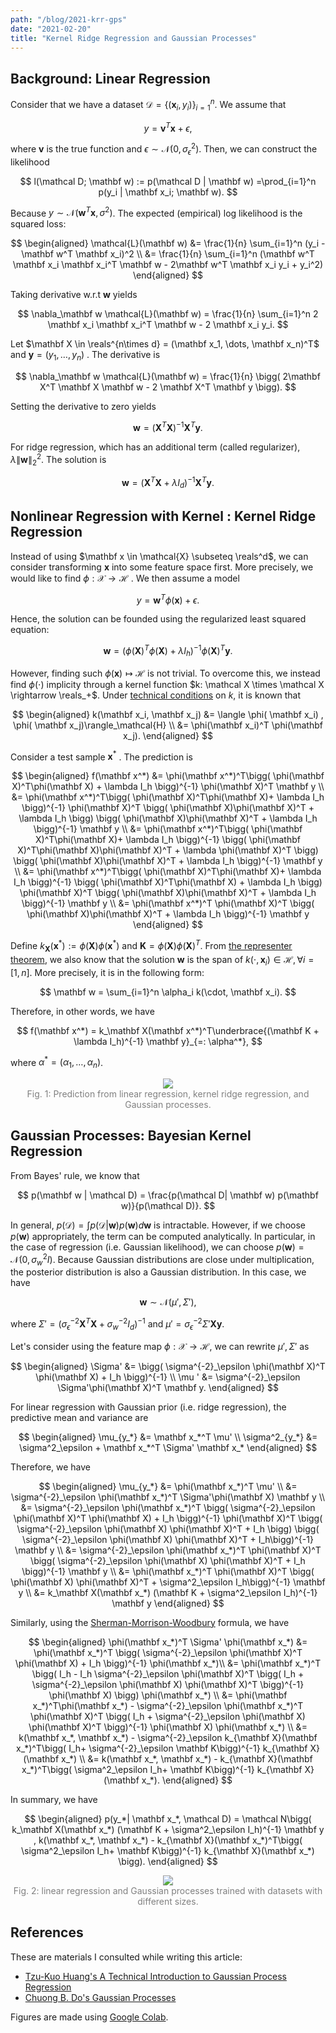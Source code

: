 ```yaml
---
path: "/blog/2021-krr-gps"
date: "2021-02-20"
title: "Kernel Ridge Regression and Gaussian Processes"
---
```

## Background: Linear Regression

Consider that we have  a dataset $\mathcal{D} = \{ (\mathbf x_i, y_i)\}_{i=1}^n$. We assume that 


$$
y = \mathbf v^T \mathbf x + \epsilon,
$$


where $\mathbf v$ is the true function and  $\epsilon \sim \mathcal{N}(0, \sigma^2_\epsilon)$. Then, we can construct the likelihood


$$
l(\mathcal D; \mathbf w) := p(\mathcal D | \mathbf w) =\prod_{i=1}^n p(y_i | \mathbf x_i; \mathbf w).
$$


Because $y \sim \mathcal{N}(\mathbf w^T\mathbf x, \sigma^2)$. The expected (empirical) log likelihood is the squared loss:


$$
\begin{aligned}
\mathcal{L}(\mathbf w) &= \frac{1}{n} \sum_{i=1}^n  (y_i - \mathbf w^T \mathbf x_i)^2 \\
&= \frac{1}{n} \sum_{i=1}^n (\mathbf w^T \mathbf x_i \mathbf x_i^T \mathbf w - 2\mathbf w^T \mathbf x_i y_i + y_i^2)
\end{aligned}
$$


Taking derivative w.r.t $\mathbf w$ yields


$$
\nabla_\mathbf w \mathcal{L}(\mathbf w) = \frac{1}{n} \sum_{i=1}^n 2 \mathbf x_i \mathbf x_i^T \mathbf w - 2 \mathbf x_i y_i.
$$


Let $\mathbf X \in \reals^{n\times d} = (\mathbf x_1, \dots, \mathbf x_n)^T$ and $\mathbf y = (y_1, \dots, y_n)$ . The derivative is 


$$
\nabla_\mathbf w \mathcal{L}(\mathbf w) = \frac{1}{n} \bigg( 2\mathbf X^T \mathbf X \mathbf w - 2 \mathbf X^T \mathbf y \bigg).
$$


Setting the derivative to zero yields


$$
\mathbf w = \big(\mathbf X^T \mathbf X\big)^{-1} \mathbf X^T \mathbf y.
$$


For ridge regression, which has an additional term (called regularizer), $\lambda \| \mathbf w \|_2^2$.  The solution is 


$$
\mathbf w = (\mathbf X^T \mathbf X + \lambda I_d )^{-1} \mathbf X^T \mathbf y.
$$


## Nonlinear Regression with Kernel : Kernel Ridge Regression

Instead of using $\mathbf x \in \mathcal{X} \subseteq  \reals^d$, we can consider transforming $\mathbf x$  into some feature space first. More precisely, we would like to find $\phi: \mathcal{X} \rightarrow \mathcal{H}$ . We then assume a model 


$$
y = \mathbf w^T \phi(\mathbf x) + \epsilon.
$$


Hence, the solution can be founded using the regularized least squared equation:


$$
\mathbf w = (\phi(\mathbf X)^T \phi(\mathbf X) + \lambda I_h)^{-1} \phi(\mathbf X)^T \mathbf y.
$$


However, finding such $\phi(\mathbf x) \mapsto \mathcal{H}$ is not trivial. To overcome this, we instead find $\phi(\cdot)$ implicity through a kernel function $k: \mathcal X \times \mathcal X \rightarrow \reals_+$. Under [technical conditions](https://en.wikipedia.org/wiki/Positive-definite_kernel#Connection_with_reproducing_kernel_Hilbert_spaces_and_feature_maps) on $k$, it is known that 


$$
\begin{aligned}
k(\mathbf x_i, \mathbf x_j) &= \langle \phi( \mathbf x_i) , \phi( \mathbf x_j)\rangle_\mathcal{H} \\
&= \phi(\mathbf x_i)^T \phi(\mathbf x_j).
\end{aligned}
$$


Consider a test sample $\mathbf x^*$ . The prediction is 


$$
\begin{aligned}
f(\mathbf x^*) &= \phi(\mathbf x^*)^T\bigg( \phi(\mathbf X)^T\phi(\mathbf X) + \lambda I_h \bigg)^{-1} \phi(\mathbf X)^T \mathbf y \\
&= \phi(\mathbf x^*)^T\bigg( \phi(\mathbf X)^T\phi(\mathbf X)+ \lambda I_h \bigg)^{-1} \phi(\mathbf X)^T \bigg( \phi(\mathbf X)\phi(\mathbf X)^T + \lambda I_h \bigg) \bigg( \phi(\mathbf X)\phi(\mathbf X)^T + \lambda I_h \bigg)^{-1}  \mathbf y \\
&= \phi(\mathbf x^*)^T\bigg( \phi(\mathbf X)^T\phi(\mathbf X)+ \lambda I_h \bigg)^{-1}  \bigg( \phi(\mathbf X)^T\phi(\mathbf X)\phi(\mathbf X)^T + \lambda \phi(\mathbf X)^T \bigg) \bigg( \phi(\mathbf X)\phi(\mathbf X)^T + \lambda I_h \bigg)^{-1}  \mathbf y \\
&= \phi(\mathbf x^*)^T\bigg( \phi(\mathbf X)^T\phi(\mathbf X)+ \lambda I_h \bigg)^{-1}  \bigg( \phi(\mathbf X)^T\phi(\mathbf X) + \lambda I_h \bigg) \phi(\mathbf X)^T \bigg( \phi(\mathbf X)\phi(\mathbf X)^T + \lambda I_h \bigg)^{-1}  \mathbf y \\
&= \phi(\mathbf x^*)^T \phi(\mathbf X)^T \bigg( \phi(\mathbf X)\phi(\mathbf X)^T + \lambda I_h \bigg)^{-1}   \mathbf y
\end{aligned}
$$


Define $k_{\mathbf X}(\mathbf x^*):= \phi(\mathbf X) \phi(\mathbf x^*)$ and $\mathbf K =  \phi(\mathbf{X})\phi(\mathbf{X})^T$. From [the representer theorem](https://en.wikipedia.org/wiki/Representer_theorem), we also know that the solution $\mathbf w$  is the span of $k(\cdot, \mathbf x_i) \in \mathcal{H}, \forall i = [1, n]$. More precisely, it is in the following form:


$$
\mathbf w = \sum_{i=1}^n \alpha_i  k(\cdot, \mathbf x_i).
$$


Therefore, in other words, we have 


$$
f(\mathbf x^*) = k_\mathbf X(\mathbf x^*)^T\underbrace{(\mathbf K + \lambda I_h)^{-1} \mathbf y}_{=: \alpha^*},
$$


where $\alpha^* = (\alpha_1, \dots, \alpha_n)$.

<div align="center">
  <img src="https://i.imgur.com/0Spt1bE.png"/>
  <div style="color: gray">Fig. 1: Prediction from linear regression, kernel ridge regression, and Gaussian processes.</div>
</div>

## Gaussian Processes: Bayesian Kernel Regression

From Bayes' rule, we know that 


$$
p(\mathbf w | \mathcal D) = \frac{p(\mathcal D| \mathbf w) p(\mathbf w)}{p(\mathcal D)}.
$$


In general, $p(\mathcal D) = \int p(\mathcal D | \mathbf w) p(\mathbf w) d\mathbf w$ is intractable. However, if we choose $p(\mathbf w)$  appropriately,   the term can be computed analytically. In particular, in the case of regression (i.e. Gaussian likelihood), we can choose  $p(\mathbf w) = \mathcal{N}(0, \sigma_w^2 I)$. Because  Gaussian distributions are close under multiplication, the posterior distribution is also a Gaussian distribution. In this case, we have


$$
\mathbf w \sim \mathcal {N}(\mu', \Sigma'),
$$


where $\Sigma' = (\sigma^{-2}_\epsilon\mathbf X^T \mathbf X + \sigma^{-2}_wI_d)^{-1}$ and $\mu' = \sigma^{-2}_\epsilon \Sigma' \mathbf X \mathbf y$.

Let's consider using the feature map $\phi : \mathcal X \rightarrow \mathcal H$, we can rewrite $\mu' ,\Sigma'$  as 


$$
\begin{aligned}
\Sigma' &= \bigg( \sigma^{-2}_\epsilon \phi(\mathbf X)^T \phi(\mathbf X) + I_h \bigg)^{-1} \\
\mu ' &= \sigma^{-2}_\epsilon \Sigma'\phi(\mathbf X)^T \mathbf y.
\end{aligned}
$$


For linear regression with Gaussian prior (i.e. ridge regression), the predictive mean and variance are


$$
\begin{aligned}
\mu_{y_*} &= \mathbf x_*^T \mu'  \\
\sigma^2_{y_*} &= \sigma^2_\epsilon + \mathbf x_*^T \Sigma' \mathbf x_*
\end{aligned}
$$


Therefore, we have 


$$
\begin{aligned}
\mu_{y_*} &= \phi(\mathbf x_*)^T \mu' \\
&= \sigma^{-2}_\epsilon \phi(\mathbf x_*)^T \Sigma'\phi(\mathbf X) \mathbf y  \\
&= \sigma^{-2}_\epsilon  \phi(\mathbf x_*)^T \bigg( \sigma^{-2}_\epsilon  \phi(\mathbf X)^T \phi(\mathbf X) + I_h \bigg)^{-1}  \phi(\mathbf X)^T 
\bigg( \sigma^{-2}_\epsilon  \phi(\mathbf X) \phi(\mathbf X)^T + I_h \bigg)  
\bigg( \sigma^{-2}_\epsilon  \phi(\mathbf X) \phi(\mathbf X)^T + I_h\bigg)^{-1}   \mathbf  y \\
&= \sigma^{-2}_\epsilon  \phi(\mathbf x_*)^T \phi(\mathbf X)^T
\bigg( \sigma^{-2}_\epsilon  \phi(\mathbf X) \phi(\mathbf X)^T + I_h \bigg)^{-1}   \mathbf  y  \\
&= \phi(\mathbf x_*)^T  \phi(\mathbf X)^T
\bigg( \phi(\mathbf X) \phi(\mathbf X)^T + \sigma^2_\epsilon  I_h\bigg)^{-1}   \mathbf  y 
\\
&= k_\mathbf X(\mathbf x_*)  (\mathbf K + \sigma^2_\epsilon I_h)^{-1} \mathbf  y
\end{aligned}
$$


Similarly, using the [Sherman-Morrison-Woodbury](https://en.wikipedia.org/wiki/Sherman–Morrison_formula) formula, we have


$$
\begin{aligned}
\phi(\mathbf x_*)^T \Sigma' \phi(\mathbf x_*) &= \phi(\mathbf x_*)^T \bigg( \sigma^{-2}_\epsilon  \phi(\mathbf X)^T \phi(\mathbf X) + I_h \bigg)^{-1}  \phi(\mathbf x_*)\\
&= \phi(\mathbf x_*)^T \bigg( I_h - I_h \sigma^{-2}_\epsilon  \phi(\mathbf X)^T \bigg( I_h + \sigma^{-2}_\epsilon \phi(\mathbf X) \phi(\mathbf X)^T \bigg)^{-1} \phi(\mathbf X) \bigg) \phi(\mathbf x_*) \\
&= \phi(\mathbf x_*)^T\phi(\mathbf x_*) - \sigma^{-2}_\epsilon \phi(\mathbf x_*)^T \phi(\mathbf X)^T \bigg( I_h + \sigma^{-2}_\epsilon \phi(\mathbf X) \phi(\mathbf X)^T \bigg)^{-1} \phi(\mathbf X) \phi(\mathbf x_*) \\
&= k(\mathbf x_*, \mathbf x_*) - \sigma^{-2}_\epsilon  k_{\mathbf X}(\mathbf x_*)^T\bigg( I_h+ \sigma^{-2}_\epsilon \mathbf K\bigg)^{-1} k_{\mathbf X}(\mathbf x_*) \\
&= k(\mathbf x_*, \mathbf x_*) -  k_{\mathbf X}(\mathbf x_*)^T\bigg( \sigma^2_\epsilon I_h+ \mathbf K\bigg)^{-1} k_{\mathbf X}(\mathbf x_*).
\end{aligned}
$$


In summary, we have


$$
\begin{aligned}
p(y_*| \mathbf x_*, \mathcal D) = \mathcal N\bigg( k_\mathbf X(\mathbf x_*)  (\mathbf K + \sigma^2_\epsilon I_h)^{-1} \mathbf  y , k(\mathbf x_*, \mathbf x_*) -  k_{\mathbf X}(\mathbf x_*)^T\bigg( \sigma^2_\epsilon I_h+ \mathbf K\bigg)^{-1} k_{\mathbf X}(\mathbf x_*) \bigg).
\end{aligned}
$$

<div align="center">
  <img src="https://i.imgur.com/FuE9FEZ.png"/>
  <div style="color: gray">Fig. 2: linear regression and Gaussian processes trained with datasets with different sizes.</div>
</div>


## References

These are materials I consulted while writing this article:

- [Tzu-Kuo Huang's A Technical Introduction to Gaussian Process Regression](http://ntur.lib.ntu.edu.tw/bitstream/246246/20060927122912664791/1/gpr.pdf)
- [Chuong B. Do's Gaussian Processes](https://see.stanford.edu/materials/aimlcs229/cs229-gp.pdf)

Figures are made using [Google Colab](https://colab.research.google.com/drive/1UkCSyjtML7Kr_vFNNd_gcGknQp2FFnvo).